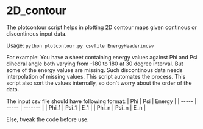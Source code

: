 # 2D_contour

The plotcontour script helps in plotting 2D contour maps given continous or discontinous input data.

Usage:
`python plotcontour.py csvfile EnergyHeaderincsv`

For example:
You have a sheet containing energy values against Phi and Psi dihedral angle both varying from -180 to 180 at 30 degree interval. 
But some of the energy values are missing. Such discontinous data needs interpolation of missing values. This script automates the process. 
This script also sort the values internally, so don't worry about the order of the data. 

The input csv file should have following format:
|  Phi  |  Psi  |  Energy  |
| ----- | ----- | -------  |
| Phi_1 | Psi_1 |   E_1    |
| Phi_n | Psi_n |   E_n    |

Else, tweak the code before use.
